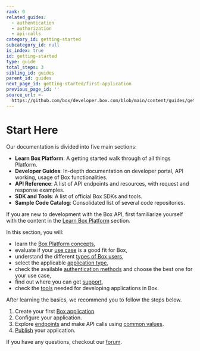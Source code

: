 ```yaml
---
rank: 0
related_guides:
  - authentication
  - authorization
  - api-calls
category_id: getting-started
subcategory_id: null
is_index: true
id: getting-started
type: guide
total_steps: 3
sibling_id: guides
parent_id: guides
next_page_id: getting-started/first-application
previous_page_id: ''
source_url: >-
  https://github.com/box/developer.box.com/blob/main/content/guides/getting-started/index.md
---
```

# Start Here

Our documentation is divided into five main sections:

- **Learn Box Platform**: A getting started walk through of all things Platform.
- **Developer Guides**: In-depth documentation on developer portal, API working,
usage of Box functionalities.
- **API Reference**: A list of API endpoints and resources, with request
and response examples.
- **SDK and Tools**: A list of official Box SDKs and tools.
- **Sample Code Catalog**: Consolidated list of several code repositories.

If you are new to development with the Box API, first familiarize
yourself with the content in the [Learn Box Platform][learn] section.

In this section, you will:

- learn the [Box Platform concepts][box-platform-101],
- evaluate if your [use case][use-case] is a good fit for Box,
- understand the different [types of Box users][user-types],
- select the applicable [application type][application-types],
- check the available [authentication methods][authentication] and
choose the best one for your use case,
- find out where you can get [support][support],
- check the [tools][tooling] needed for developing applications in Box.

After learning the basics, we recommend you to follow the steps
below.

1. Create your first [Box application][box-app].
2. Configure your application.
3. Explore [endpoints][endpoints] and make API calls using [common values][cv].
4. [Publish][publish-app] your application.

If you have any questions, checkout our [forum][forum-link].

[learn]: page://platform
<!-- i18n-enable localize-links -->

[box-platform-101]: p://platform/box-platform-101
[use-case]: p://platform/use-cases
[user-types]: p://platform/user-types
[application-types]: p://platform/application-types
[authentication]: p://platform/authentication-methods
[support]: p://platform/support
[tooling]: p://platform/tools
[box-app]: g://getting-started/first-application
[endpoints]: https://developer.box.com/reference/
[cv]: p://platform/appendix/locating-values
[publish-app]: g://getting-started/publish-app
<!-- i18n-disable localize-links -->

[forum-link]: https://forum.box.com